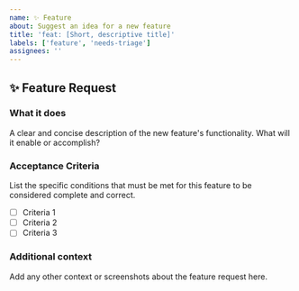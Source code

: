 ```yaml
---
name: ✨ Feature
about: Suggest an idea for a new feature
title: 'feat: [Short, descriptive title]'
labels: ['feature', 'needs-triage']
assignees: ''
---
```


## ✨ Feature Request

### What it does
A clear and concise description of the new feature's functionality. What will it enable or accomplish?

### Acceptance Criteria
List the specific conditions that must be met for this feature to be considered complete and correct.
- [ ] Criteria 1
- [ ] Criteria 2
- [ ] Criteria 3

### Additional context
Add any other context or screenshots about the feature request here.
